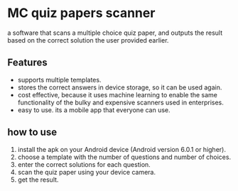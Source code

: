 # MC quiz papers scanner

a software that scans a multiple choice quiz paper,
and outputs the result based on the correct solution the user provided earlier.

## Features
- supports multiple templates.
- stores the correct answers in device storage, so it can be used again.
- cost effective, because it uses machine learning to enable the same functionality of the bulky and expensive scanners used in enterprises.
- easy to use. its a mobile app that everyone can use.

## how to use
1. install the apk on your Android device (Android version 6.0.1 or higher).
2. choose a template with the number of questions and number of choices.
3. enter the correct solutions for each question.
4. scan the quiz paper using your device camera.
5. get the result.


